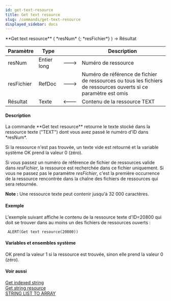```yaml
---
id: get-text-resource
title: Get text resource
slug: /commands/get-text-resource
displayed_sidebar: docs
---
```


<!--REF #_command_.Get text resource.Syntax-->**Get text resource** ( *resNum* {; *resFichier*} ) -> Résultat<!-- END REF-->
<!--REF #_command_.Get text resource.Params-->
| Paramètre | Type |  | Description |
| --- | --- | --- | --- |
| resNum | Entier long | &#x1F852; | Numéro de ressource |
| resFichier | RefDoc | &#x1F852; | Numéro de référence de fichier de ressources ou tous les fichiers de ressources ouverts si ce paramètre est omis |
| Résultat | Texte | &#x1F850; | Contenu de la ressource TEXT |

<!-- END REF-->

#### Description 

<!--REF #_command_.Get text resource.Summary-->La commande **Get text resource** retourne le texte stocké dans la ressource texte ("TEXT") dont vous avez passé le numéro d'ID dans *resNum*.<!-- END REF-->

Si la ressource n'est pas trouvée, un texte vide est retourné et la variable système OK prend la valeur 0 (zéro).

Si vous passez un numéro de référence de fichier de ressources valide dans *resFichier*, la ressource est recherchée dans ce fichier uniquement. Si vous ne passez pas le paramètre *resFichier*, c'est la première occurrence de la ressource rencontrée dans la chaîne des fichiers de ressources qui sera retournée. 

**Note :** Une ressource texte peut contenir jusqu'à 32 000 caractères.

#### Exemple 

L'exemple suivant affiche le contenu de la ressource texte d'ID=20800 qui doit se trouver dans au moins un des fichiers de ressources ouverts :

```4d
 ALERT(Get text resource(20800))
```

#### Variables et ensembles système 

OK prend la valeur 1 si la ressource est trouvée, sinon elle prend la valeur 0 (zéro).

#### Voir aussi 

[Get indexed string](get-indexed-string.md)  
[Get string resource](get-string-resource.md)  
[STRING LIST TO ARRAY](string-list-to-array.md)  